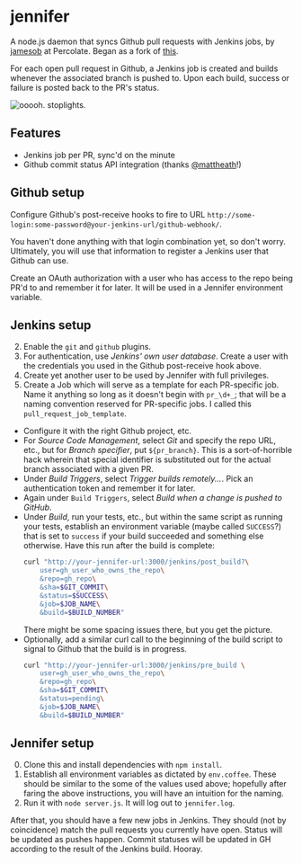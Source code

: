 # jennifer

A node.js daemon that syncs Github pull requests with Jenkins jobs, by
[jamesob](https://github.com/jamesob)
at Percolate.  Began as a fork of [this](https://gist.github.com/1911084).

For each open pull request in Github, a Jenkins job is created and builds
whenever the associated branch is pushed to. Upon each build, success or
failure is posted back to the PR's status.

![ooooh. stoplights.](https://github.com/percolate/jennifer/raw/master/public/assets/images/scshot.jpeg "Oooh. PR stoplights.")

## Features

- Jenkins job per PR, sync'd on the minute
- Github commit status API integration (thanks [@mattheath](https://github.com/mattheath)!)

## Github setup

Configure Github's post-receive hooks to fire to URL
`http://some-login:some-password@your-jenkins-url/github-webhook/`.

You haven't done anything with that login combination yet, so don't worry.
Ultimately, you will use that information to register a Jenkins user that
Github can use.

Create an OAuth authorization with a user who has access to the repo being
PR'd to and remember it for later. It will be used in a Jennifer environment
variable.

## Jenkins setup

2. Enable the `git` and `github` plugins.
1. For authentication, use *Jenkins' own user database*. Create a user with
  the credentials you used in the Github post-receive hook above.
3. Create yet another user to be used by Jennifer with full privileges.
3. Create a Job which will serve as a template for each PR-specific job. Name
  it anything so long as it doesn't begin with `pr_\d+_`; that will be a
  naming convention reserved for PR-specific jobs. I called this
  `pull_request_job_template`.
  * Configure it with the right Github project, etc.
  * For *Source Code Management*, select *Git* and specify the repo URL, etc.,
    but for *Branch specifier*, put `${pr_branch}`. This is a sort-of-horrible
    hack wherein that special identifier is substituted out for the actual
    branch associated with a given PR.
  * Under *Build Triggers*, select *Trigger builds remotely...*. Pick an
    authentication token and remember it for later.
  * Again under `Build Triggers`, select *Build when a change is pushed to
    GitHub*.
  * Under *Build*, run your tests, etc., but within the same script as running
    your tests, establish an environment variable (maybe called `SUCCESS`?)
    that is set to `success` if your build succeeded and something else
    otherwise. Have this run after the build is complete:
    ```sh
    curl "http://your-jennifer-url:3000/jenkins/post_build?\
        user=gh_user_who_owns_the_repo\
        &repo=gh_repo\
        &sha=$GIT_COMMIT\
        &status=$SUCCESS\
        &job=$JOB_NAME\
        &build=$BUILD_NUMBER"
    ```
    There might be some spacing issues there, but you get the picture.
  * Optionally, add a similar curl call to the beginning of the build script
    to signal to Github that the build is in progress.
    ```sh
    curl "http://your-jennifer-url:3000/jenkins/pre_build \
        user=gh_user_who_owns_the_repo\
        &repo=gh_repo\
        &sha=$GIT_COMMIT\
        &status=pending\
        &job=$JOB_NAME\
        &build=$BUILD_NUMBER"
    ```

## Jennifer setup

0. Clone this and install dependencies with `npm install`.
1. Establish all environment variables as dictated by `env.coffee`.
  These should be similar to the some of the values used above; hopefully after
  faring the above instructions, you will have an intuition for the naming.
2. Run it with `node server.js`. It will log out to `jennifer.log`.

After that, you should have a few new jobs in Jenkins. They should (not by
coincidence) match the pull requests you currently have open. Status will be
updated as pushes happen. Commit statuses will be updated in GH according
to the result of the Jenkins build. Hooray.
